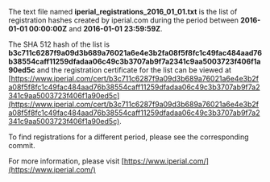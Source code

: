 The text file named **iperial_registrations_2016_01_01.txt** is the list of registration hashes created by iperial.com during the period between **2016-01-01 00:00:00Z** and **2016-01-01 23:59:59Z**.

The SHA 512 hash of the list is **b3c711c6287f9a09d3b689a76021a6e4e3b2fa08f5f8fc1c49fac484aad76b38554caff11259dfadaa06c49c3b3707ab9f7a2341c9aa5003723f406f1a90ed5c** and the registration certificate for the list can be viewed at [https://www.iperial.com/cert/b3c711c6287f9a09d3b689a76021a6e4e3b2fa08f5f8fc1c49fac484aad76b38554caff11259dfadaa06c49c3b3707ab9f7a2341c9aa5003723f406f1a90ed5c](https://www.iperial.com/cert/b3c711c6287f9a09d3b689a76021a6e4e3b2fa08f5f8fc1c49fac484aad76b38554caff11259dfadaa06c49c3b3707ab9f7a2341c9aa5003723f406f1a90ed5c).

To find registrations for a different period, please see the corresponding commit.

For more information, please visit [https://www.iperial.com/](https://www.iperial.com/)
